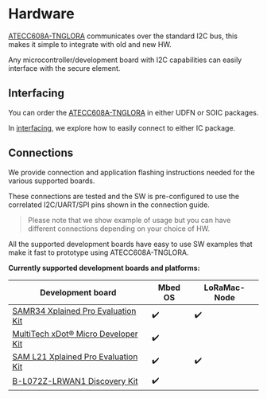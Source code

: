 # Hardware

[ATECC608A-TNGLORA](https://www.microchip.com/wwwproducts/en/ATECC608A-TNGLORA) communicates over the standard I2C bus, this makes it simple to integrate with old and new HW.

Any microcontroller/development board with I2C capabilities can easily interface with the secure element.

## Interfacing
You can order the [ATECC608A-TNGLORA](https://www.microchip.com/wwwproducts/en/ATECC608A-TNGLORA) in either UDFN or SOIC packages.

In [interfacing](interfacing.md), we explore how to easily connect to either IC package.

## Connections
We provide connection and application flashing instructions needed for the various supported boards.

These connections are tested and the SW is pre-configured to use the correlated I2C/UART/SPI pins shown in the connection guide.

> Please note that we show example of usage but you can have different connections depending on your choice of HW.

All the supported development boards have easy to use SW examples that make it fast to prototype using ATECC608A-TNGLORA.

**Currently supported development boards and platforms:**

| Development board                                            | Mbed OS   | LoRaMac-Node   |
| ------------------------------------------------------------ | ------------------ | ------------------ |
| [SAMR34 Xplained Pro Evaluation Kit](samr34_xplained.md)     | :heavy_check_mark: | :heavy_check_mark: |
| [MultiTech xDot® Micro Developer Kit](xdot.md)               | :heavy_check_mark: |                    |
| [SAM L21 Xplained Pro Evaluation Kit](saml21_xplained.md) | :heavy_check_mark:  | :heavy_check_mark: |
| [B-L072Z-LRWAN1 Discovery Kit](disco-l072cz.md) | :heavy_check_mark: |                   |

